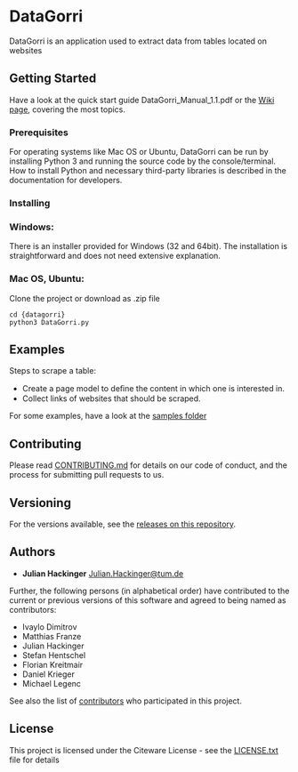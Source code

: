 # DataGorri

DataGorri is an application used to extract data from tables located on websites

## Getting Started

Have a look at the quick start guide DataGorri_Manual_1.1.pdf or the [Wiki page](https://github.com/julhac/datagorri/wiki), covering the most topics.

### Prerequisites

For operating systems like Mac OS or Ubuntu, DataGorri can be run by installing Python 3 and running the source code by the console/terminal. How to install Python and necessary third-party libraries is described in the documentation for developers.

### Installing

### Windows:

There is an installer provided for Windows (32 and 64bit). The installation is straightforward and does not need extensive explanation.

### Mac OS, Ubuntu:

Clone the project or download as .zip file

```
cd {datagorri}
python3 DataGorri.py
```
## Examples

Steps to scrape a table:

* Create a page model to deﬁne the content in which one is interested in.
* Collect links of websites that should be scraped.

For some examples, have a look at the [samples folder](https://github.com/julhac/datagorri/tree/master/samples)

## Contributing

Please read [CONTRIBUTING.md]() for details on our code of conduct, and the process for submitting pull requests to us.

## Versioning

For the versions available, see the [releases on this repository](https://github.com/julhac/datagorri/releases).

## Authors

* **Julian Hackinger** Julian.Hackinger@tum.de

Further, the following persons (in alphabetical order) have contributed to the current or previous versions of this software and agreed to being named as contributors:

* Ivaylo Dimitrov
* Matthias Franze
* Julian Hackinger
* Stefan Hentschel
* Florian Kreitmair
* Daniel Krieger
* Michael Legenc

See also the list of [contributors](https://github.com/julhac/datagorri/graphs/contributors) who participated in this project.

## License

This project is licensed under the Citeware License - see the [LICENSE.txt](https://github.com/julhac/datagorri/blob/master/License.txt) file for details

